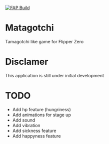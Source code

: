 [![FAP Build](https://github.com/MrModd/Matagotchi/actions/workflows/build.yml/badge.svg)](https://github.com/MrModd/Matagotchi/actions/workflows/build.yml)

# Matagotchi
Tamagotchi like game for Flipper Zero

# Disclamer
This application is still under initial development

# TODO

* Add hp feature (hungriness)
* Add animations for stage up
* Add sound
* Add vibration
* Add sickness feature
* Add happyness feature

